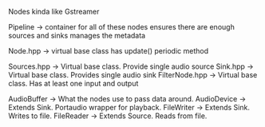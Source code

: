 
Nodes kinda like Gstreamer

Pipeline -> container for all of these nodes
    ensures there are enough sources and sinks
    manages the metadata 

Node.hpp -> virtual base class
    has update() periodic method

Sources.hpp -> Virtual base class. Provide single audio source
Sink.hpp -> Virtual base class. Provides single audio sink
FilterNode.hpp -> Virtual base class. Has at least one input and output


AudioBuffer -> What the nodes use to pass data around.
AudioDevice -> Extends Sink. Portaudio wrapper for playback.
FileWriter -> Extends Sink. Writes to file.
FileReader -> Extends Source. Reads from file.

